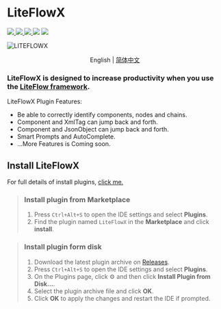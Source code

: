# LiteFlowX
<a href="https://www.github.com/Coder-XiaoYi/LiteFlowX">
<img src="https://img.shields.io/badge/Github-white?logo=github&logoColor=black"/>
</a>
<a href='https://gitee.com/liupeiqiang/LiteFlowX/stargazers'>
<img src='https://img.shields.io/badge/Gitee-white?logo=gitee&logoColor=black'></img>
</a>
<a href="https://plugins.jetbrains.com/plugin/19145-liteflowx">
<img src="https://img.shields.io/jetbrains/plugin/v/19145?logo=JetBrains&label=Marketplace" />
</a>
<img src="https://img.shields.io/badge/IntelliJ--IDEA->=2020.3-brightgreen?logo=IntelliJ IDEA"/>
<img src="https://img.shields.io/badge/license-Apache--2.0-blue"/>

![LITEFLOWX](https://s1.ax1x.com/2022/05/12/O0Aw4K.png)

<div align="center">

English | [简体中文](./README.zh-CN.md)

</div>

<!-- Plugin description -->
<h3>LiteFlowX is designed to increase productivity when you use the <a href="https://github.com/dromara/liteflow">LiteFlow framework</a>.</h3>


LiteFlowX Plugin Features:
- Be able to correctly identify components, nodes and chains.
- Component and XmlTag can jump back and forth.
- Component and JsonObject can jump back and forth.
- Smart Prompts and AutoComplete.
- ...More Features is Coming soon.

<!-- Plugin description end -->

## Install LiteFlowX
For full details of install plugins, <a href="https://www.jetbrains.com/help/idea/managing-plugins.html">click me.</a>

> ### Install plugin from Marketplace
> 1. Press `Ctrl+Alt+S` to open the IDE settings and select **Plugins**.
> 2. Find the plugin named `LiteFlowX` in the **Marketplace** and click **install**.

> ### Install plugin form disk
> 1. Download the latest plugin archive on <a href="https://github.com/Coder-XiaoYi/LiteFlowX/releases">Releases</a>.
> 2. Press `Ctrl+Alt+S` to open the IDE settings and select **Plugins**.
> 3. On the Plugins page, click ⚙ and then click **Install Plugin from Disk...**.
> 4. Select the plugin archive file and click **OK**.
> 5. Click **OK** to apply the changes and restart the IDE if prompted.
